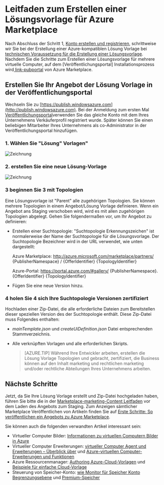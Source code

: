<properties
   pageTitle="Leitfaden zum Erstellen einer Lösungsvorlage für Marketplace | Microsoft Azure"
   description="Wenn Sie ausführliche Anweisungen zum Erstellen, zertifizieren und Bereitstellen einer Multi-virtuellen Computer Bild Lösung Vorlage für kaufen auf Azure Marketplace."
   services="marketplace-publishing"
   documentationCenter=""
   authors="HannibalSII"
   manager="hascipio"
   editor=""/>

   <tags
      ms.service="marketplace"
      ms.devlang="na"
      ms.topic="article"
      ms.tgt_pltfrm="na"
      ms.workload="na"
      ms.date="07/27/2016"
      ms.author="hascipio; v-divte" />

# <a name="guide-to-create-a-solution-template-for-azure-marketplace"></a>Leitfaden zum Erstellen einer Lösungsvorlage für Azure Marketplace
Nach Abschluss der Schritt 1, [Konto erstellen und registrieren][link-acct-creation], schrittweise wir Sie bei der Erstellung einer Azure-kompatiblen Lösung Vorlage bei [technischen Voraussetzung für die Erstellung einer Lösungsvorlage](marketplace-publishing-solution-template-creation-prerequisites.md). Nachdem Sie die Schritte zum Erstellen einer Lösungsvorlage für mehrere virtuelle Computer, auf dem [Veröffentlichungsportal] Installationsprozess wird[ link-pubportal] von Azure Marketplace.

## <a name="create-your-solution-template-offer-in-the-publishing-portal"></a>Erstellen Sie Ihr Angebot der Lösung Vorlage in der Veröffentlichungsportal
Wechseln Sie zu [https://publish.windowsazure.com](http://publish.windowsazure.com). Bei der Anmeldung zum ersten Mal [Veröffentlichungsportal](https://publish.windowsazure.com/)verwenden Sie das gleiche Konto mit dem Ihres Unternehmens Verkäuferprofil registriert wurde. Später können Sie einen beliebigen Mitarbeiter Ihres Unternehmens als co-Administrator in der Veröffentlichungsportal hinzufügen.

### <a name="1-select-solution-templates"></a>1. Wählen Sie "Lösung" Vorlagen"

  ![Zeichnung][img-pubportal-menu-sol-templ]

### <a name="2-create-a-new-solution-template"></a>2. erstellen Sie eine neue Lösung-Vorlage

  ![Zeichnung][img-pubportal-sol-templ-new]

### <a name="3-start-with-topologies"></a>3 beginnen Sie 3 mit Topologien
Eine Lösungsvorlage ist "Parent" alle zugehörigen Topologien. Sie können mehrere Topologien in einem Angebot/Lösung Vorlage definieren. Wenn ein Angebot ans Staging verschoben wird, wird es mit allen zugehörigen Topologien abgelegt. Gehen Sie folgendermaßen vor, um Ihr Angebot zu definieren:     

- Erstellen einer Suchtopologie: "Suchtopologie Erkennungszeichen" ist normalerweise der Name der Suchtopologie für die Lösungsvorlage. Der Suchtopologie Bezeichner wird in der URL verwendet, wie unten dargestellt:

  Azure Marketplace: http://azure.microsoft.com/marketplace/partners/ {PublisherNamespace} / {OfferIdentifier} {TopologyIdentifier}

  Azure-Portal: https://portal.azure.com/#gallery/ {PublisherNamespace}. {OfferIdentifier} {TopologyIdentifier}

- Fügen Sie eine neue Version hinzu.

### <a name="4-get-your-topology-versions-certified"></a>4 holen Sie 4 sich Ihre Suchtopologie Versionen zertifiziert
Hochladen einer Zip-Datei, die alle erforderliche Dateien zum Bereitstellen dieser speziellen Version des der Suchtopologie enthält. Diese Zip-Datei muss Folgendes enthalten:

- *mainTemplate.json* und *createUiDefinition.json* Datei entsprechenden Stammverzeichnis.
- Alle verknüpften Vorlagen und alle erforderlichen Skripts.

  > [AZURE.TIP] Während Ihre Entwickler arbeiten, erstellen die Lösung Vorlage Topologien und gebracht, zertifiziert, die Business können auf den Inhalt marketing und rechtlichen marketing und/oder rechtliche Abteilungen Ihres Unternehmens arbeiten.

## <a name="next-steps"></a>Nächste Schritte
Jetzt, da Sie Ihre Lösung Vorlage erstellt und Zip-Datei hochgeladen haben, führen Sie bitte die in der [Marketplace-marketing-Content Leitfaden](marketplace-publishing-push-to-staging.md) vor dem Laden des Angebots zum Staging. Zum Anzeigen sämtlicher Marketplace Veröffentlichen von Artikeln finden Sie auf [Erste Schritte: So veröffentlichen ein Angebots zu Azure Marketplace](marketplace-publishing-getting-started.md).

Sie können auch die folgenden verwandten Artikel interessant sein:

- Virtueller Computer Bilder: [Informationen zu virtuellen Computern Bilder in Azure](https://msdn.microsoft.com/library/azure/dn790290.aspx)
- Virtueller Computer Erweiterungen: [virtueller Computer Agent und Erweiterungen – Überblick über](https://msdn.microsoft.com/library/azure/dn832621.aspx) und [Azure-virtuellen Computer-Erweiterungen und Funktionen](https://msdn.microsoft.com/library/azure/dn606311.aspx)
- Azure Ressourcenmanager: [Authoring Azure-Cloud-Vorlagen](../resource-group-authoring-templates.md) und [Beispiele für einfache Cloud-Vorlage](https://github.com/rjmax/ArmExamples)
- Steuerung von Speicher-Konto: [wie Monitor für Speicher Konto Begrenzungsebene](http://blogs.msdn.com/b/mast/archive/2014/08/02/how-to-monitor-for-storage-account-throttling.aspx) und [Premium-Speicher](../storage/storage-premium-storage.md#scalability-and-performance-targets-when-using-premium-storage)

[img-pubportal-menu-sol-templ]:media/marketplace-publishing-solution-template-creation/pubportal-menu-solution-templates.png
[img-pubportal-sol-templ-new]:media/marketplace-publishing-solution-template-creation/pubportal-solution-template-new.png
[link-acct-creation]:marketplace-publishing-accounts-creation-registration.md
[link-pubportal]:https://publish.windowsazure.com
